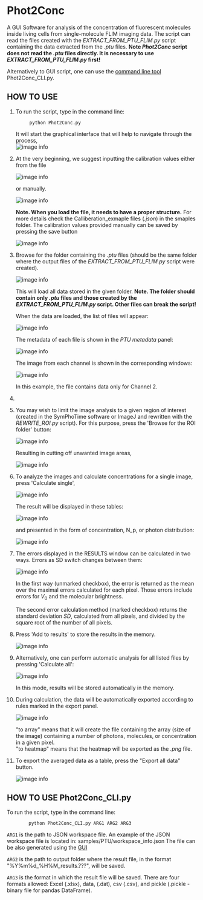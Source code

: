 # Phot2Conc
A GUI Software for analysis of the concentration of fluorescent molecules inside living cells from single-molecule FLIM imaging data.
The script can read the files created with the _EXTRACT_FROM_PTU_FLIM.py_ script containing the data extracted from the _.ptu_ files. __Note _Phot2Conc_ script does not read the _.ptu_ files directly. It is necessary to use _EXTRACT_FROM_PTU_FLIM.py_ first!__

Alternatively to GUI script, one can use the [command line tool](#HTU_CLI) Phot2Conc_CLI.py.
<a id='HTU_GUI'></a>
## HOW TO USE

1. To run the script, type in the command line:

            python Phot2Conc.py    

    It will start the graphical interface that will help to navigate through the process,    
    ![image info](./docs/figures/Phot2Conc_init.png)
    
2. At the very beginning, we suggest inputting the calibration values either from the file    

    ![image info](./docs/figures/Phot2Conc_calib_load.png)
    
    or manually.    
    
    ![image info](./docs/figures/Phot2Conc_calib_manual_input.png)
    
    __Note. When you load the file, it needs to have a proper structure.__ For more details check the Calliberation_exmaple files (_.json_) in the smaples folder.
   The calibration values provided manually can be saved by pressing the save button

   ![image info](./docs/figures/Phot2Conc_calib_save.png)
    
4. Browse for the folder containing the _.ptu_ files (should be the same folder where the output files of the _EXTRACT_FROM_PTU_FLIM.py_ script were created).   

    ![image info](./docs/figures/Phot2Conc_Browse_for_ptu.png)
    
    This will load all data stored in the given folder. __Note. The folder should contain only _.ptu_ files and those created by the _EXTRACT_FROM_PTU_FLIM.py_ script. Other files can break the script!__    
    
    When the data are loaded, the list of files will appear:    
    
    ![image info](./docs/figures/Phot2Conc_data_loaded_files.png)
    
    The metadata of each file is shown in the _PTU metadata_ panel:    
    
    ![image info](./docs/figures/Phot2Conc_data_metadata.png)
    
    The image from each channel is shown in the corresponding windows:    
    
    ![image info](./docs/figures/Phot2Conc_data_image.png)
    
    In this example, the file contains data only for Channel 2.    
    
5. 
6. You may wish to limit the image analysis to a given region of interest (created in the SymPhoTime software or ImageJ and rewritten with the _REWRITE_ROI.py_ script). For this purpose, press the 'Browse for the ROI folder' button:    

    ![image info](./docs/figures/Phot2Conc_data_ROI.png)
    
    Resulting in cutting off unwanted image areas,    
    
    ![image info](./docs/figures/Phot2Conc_image_ROI.png)
    
7. To analyze the images and calculate concentrations for a single image, press 'Calculate single',    

    ![image info](./docs/figures/Phot2Conc_caluclate_single.png)
    
    The result will be displayed in these tables:   
    
    ![image info](./docs/figures/Phot2Conc_results_tab.png)
    
    and presented in the form of concentration, N_p, or photon distribution:
    
    ![image info](./docs/figures/Phot2Conc_results_dist.png)

8. The errors displayed in the RESULTS window can be calculated in two ways. Errors as SD switch changes between them:

    ![image info](./docs/figures/Phot2Conc_SD_Error.png)
       
   In the first way (unmarked checkbox), the error is returned as the mean over the maximal errors calculated for each pixel. Those errors include errors for $V_0$ and the molecular brightness.

   The second error calculation method (marked checkbox) returns the standard deviation $SD$, calculated from all pixels, and divided by the square root of the number of all pixels.

   
9. Press 'Add to results' to store the results in the memory.    
    
    ![image info](./docs/figures/Phot2Conc_add_to_results.png)
    
10. Alternatively, one can perform automatic analysis for all listed files by pressing 'Calculate all':    

    ![image info](./docs/figures/Phot2Conc_caluclate_all.png)
    
    In this mode, results will be stored automatically in the memory.
11. During calculation, the data will be automatically exported according to rules marked in the export panel.   
    
    ![image info](./docs/figures/Phot2Conc_results_export.png)
    
    "to array" means that it will create the file containing the array (size of the image) containing a number of photons, molecules, or concentration in a given pixel.    
    "to heatmap" means that the heatmap will be exported as the _.png_ file.   

12. To export the averaged data as a table, press the "Export all data" button.

    ![image info](./docs/figures/Phot2Conc_results_export_all.png)

<a id='HTU_CLI'></a>
## HOW TO USE Phot2Conc_CLI.py

To run the script, type in the command line:

            python Phot2Conc_CLI.py ARG1 ARG2 ARG3

`ARG1` is the path to JSON workspace file. An example of the JSON workspace file is located in: samples/PTU/workspace_info.json
The file can be also generated using the [GUI](#HTU_GUI)    

`ARG2` is the path to output folder where the result file, in the format "%Y%m%d_%H%M_results.???", will be saved.   

`ARG3` is the format in which the result file will be saved. There are four formats allowed: Excel (.xlsx), data, (.dat), csv (.csv), and pickle (.pickle - binary file for pandas DataFrame).


